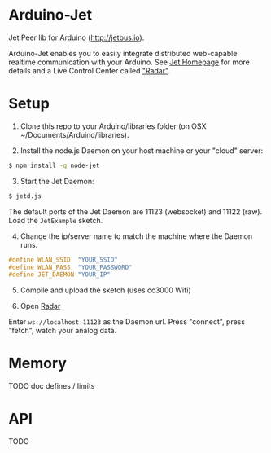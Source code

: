 # Arduino-Jet
Jet Peer lib for Arduino (http://jetbus.io).

Arduino-Jet enables you to easily integrate distributed web-capable realtime
communication with your Arduino. See [Jet Homepage](http://jetbus.io) for more
details and a Live Control Center called ["Radar"](http://jetbus.io/radar.html).

# Setup

1. Clone this repo to your Arduino/libraries folder (on OSX ~/Documents/Arduino/libraries).

2. Install the node.js Daemon on your host machine or your "cloud" server:

  ```sh
  $ npm install -g node-jet
  ```

3. Start the Jet Daemon:

  ```sh
  $ jetd.js
  ```

  The default ports of the Jet Daemon are 11123 (websocket) and 11122 (raw).
  Load the `JetExample` sketch.

4. Change the ip/server name to match the machine where the Daemon runs.

  ```c++
  #define WLAN_SSID  "YOUR_SSID"
  #define WLAN_PASS  "YOUR_PASSWORD"
  #define JET_DAEMON "YOUR_IP"
  ```

5. Compile and upload the sketch (uses cc3000 Wifi)

6. Open [Radar](http://jetbus.io/radar.html)

  Enter `ws://localhost:11123` as the Daemon url.
  Press "connect", press "fetch", watch your analog data.

# Memory

TODO doc defines / limits

# API

TODO
